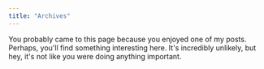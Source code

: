 ```yaml
---
title: "Archives"
---
```


You probably came to this page because you enjoyed one of my posts. Perhaps, you'll find something interesting here. It's incredibly unlikely, but hey, it's not like you were doing anything important.